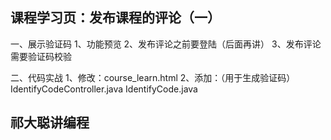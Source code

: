 
## 课程学习页：发布课程的评论（一）

一、展示验证码
    1、功能预览
    2、发布评论之前要登陆（后面再讲）
    3、发布评论需要验证码校验
    
二、代码实战
    1、修改：course_learn.html
    2、添加：（用于生成验证码）
        IdentifyCodeController.java
        IdentifyCode.java 
    
## 祁大聪讲编程

